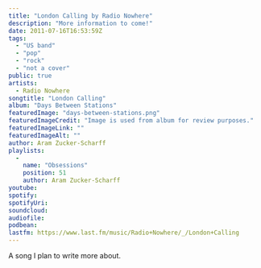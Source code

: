 ```yaml
---
title: "London Calling by Radio Nowhere"
description: "More information to come!"
date: 2011-07-16T16:53:59Z
tags:
  - "US band"
  - "pop"
  - "rock"
  - "not a cover"
public: true
artists:
  - Radio Nowhere
songtitle: "London Calling"
album: "Days Between Stations"
featuredImage: "days-between-stations.png"
featuredImageCredit: "Image is used from album for review purposes."
featuredImageLink: ""
featuredImageAlt: ""
author: Aram Zucker-Scharff
playlists:
  -
    name: "Obsessions"
    position: 51
    author: Aram Zucker-Scharff
youtube: 
spotify: 
spotifyUri: 
soundcloud:
audiofile:
podbean:
lastfm: https://www.last.fm/music/Radio+Nowhere/_/London+Calling
---
```


A song I plan to write more about.
		